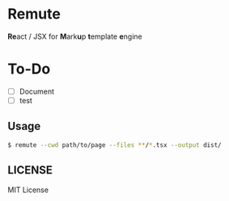 # Remute
**Re**act / JSX for **M**ark**u**p **t**emplate **e**ngine

# To-Do
- [ ] Document
- [ ] test

## Usage
```sh
$ remute --cwd path/to/page --files **/*.tsx --output dist/
```

## LICENSE
MIT License
